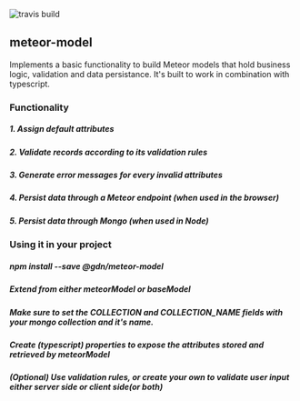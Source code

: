 ![travis build](https://travis-ci.com/GuidionDev/meteor-model.svg?token=bMu85Urom9SKygWhZ7dr&branch=master)

## meteor-model

Implements a basic functionality to build Meteor models that hold business logic, validation and data persistance. It's built to work in combination with typescript.

### Functionality

##### 1. Assign default attributes
##### 2. Validate records according to its validation rules
##### 3. Generate error messages for every invalid attributes
##### 4. Persist data through a Meteor endpoint (when used in the browser)
##### 5. Persist data through Mongo (when used in Node)

### Using it in your project

##### npm install --save @gdn/meteor-model
##### Extend from either meteorModel or baseModel
##### Make sure to set the COLLECTION and COLLECTION_NAME fields with your mongo collection and it's name.
##### Create (typescript) properties to expose the attributes stored and retrieved by meteorModel
##### (Optional) Use validation rules, or create your own to validate user input either server side or client side(or both)
